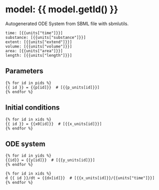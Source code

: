 
# model: {{ model.getId() }}
Autogenerated ODE System from SBML file with sbmlutils.
```
time: [{{units["time"]}}]
substance: [{{units["substance"]}}]
extent: [{{units["extend"]}}]
volume: [{{units["volume"]}}]
area: [{{units["area"]}}]
length: [{{units["length"]}}]
```

## Parameters
```
{% for id in pids %}
{{ id }} = {{p[id]}}  # [{{p_units[id]}}] 
{% endfor %}
```

## Initial conditions
```
{% for id in xids %}
{{ id }} = {{x0[id]}}  # [{{x_units[id]}}]
{% endfor %}
```

## ODE system
```
{% for id in yids %}
{{id}} = {{y[id]}}  # [{{y_units[id]}}]
{% endfor %}

{% for id in xids %}
d {{ id }}/dt = {{dx[id]}}  # [{{x_units[id]}}/{{units["time"]}}]
{% endfor %}
```
